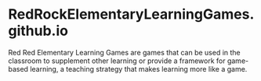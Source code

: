 # RedRockElementaryLearningGames.github.io
Red Red Elementary Learning Games are games that can be used in the classroom to supplement other learning or provide a framework for game-based learning, a teaching strategy that makes learning more like a game.
